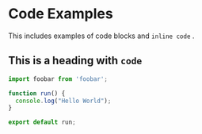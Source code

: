 # Code Examples

This includes examples of code blocks and `inline code` .

## This is a heading with  `code`

```javascript
import foobar from 'foobar';

function run() {
  console.log("Hello World");
}

export default run;
```
